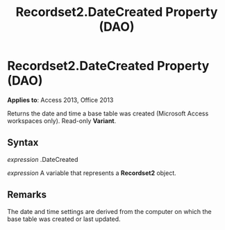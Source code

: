 ﻿---
title: Recordset2.DateCreated Property (DAO)
TOCTitle: DateCreated Property
ms:assetid: b22aa1c1-b1a8-fe80-7a7e-b2a51249b198
ms:mtpsurl: https://msdn.microsoft.com/library/Ff822016(v=office.15)
ms:contentKeyID: 48547163
ms.date: 09/18/2015
mtps_version: v=office.15
---

# Recordset2.DateCreated Property (DAO)


**Applies to**: Access 2013, Office 2013

Returns the date and time a base table was created (Microsoft Access workspaces only). Read-only **Variant**.

## Syntax

*expression* .DateCreated

*expression* A variable that represents a **Recordset2** object.

## Remarks

The date and time settings are derived from the computer on which the base table was created or last updated.

